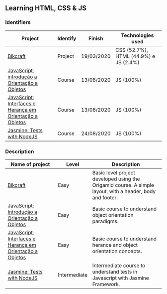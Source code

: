 ## Learning HTML, CSS & JS

### Identifiers

Project | Identify | Finish | Technologies used
---------------- | ---------------- | -------------- | --------------
[Bikcraft](#) | Project | 19/03/2020 | CSS (52.7%), HTML (44.9%) e JS (2.4%)
[JavaScript: introdução a Orientação a Objetos](#) | Course | 13/08/2020 | JS (100%)
[JavaScript: Interfaces e Herança em Orientação a Objetos](#) | Course | 13/08/2020 | JS (100%)
[Jasmine: Tests with NodeJS](#) | Course | 24/08/2020 | JS (100%)

### Description

Name of project | Level | Description
---------------- | -------| --------------
[Bikcraft](#) | Easy | Basic level project developed using the Origamid course. A simple layout, with a header, body and footer.
[JavaScript: Introdução a Orientação a Objetos](#) | Easy | Basic course to understand object orientation paradigms.
[JavaScript: Interfaces e Herança em Orientação a Objetos](#) | Easy | Basic course to understand herance and object orientation concepts.
[Jasmine: Tests with NodeJS](#) | Intermediate | Intermediate course to understand tests in Javascript with Jasmine Framework.
